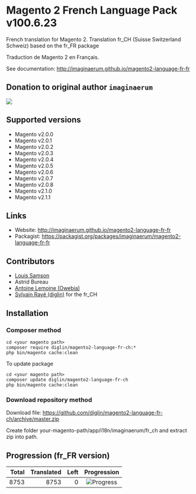 # Magento 2 French Language Pack v100.6.23

French translation for Magento 2. Translation fr_CH (Suisse Switzerland Schweiz) based on the fr_FR package 

Traduction de Magento 2 en Français.

See documentation: http://imaginaerum.github.io/magento2-language-fr-fr

## Donation to original author `imaginaerum`

[![](https://www.paypalobjects.com/en_US/i/btn/btn_donateCC_LG.gif)](https://www.paypal.com/cgi-bin/webscr?cmd=_s-xclick&hosted_button_id=UPTWGP9FGJ6EC)

## Supported versions

* Magento v2.0.0
* Magento v2.0.1
* Magento v2.0.2
* Magento v2.0.3
* Magento v2.0.4
* Magento v2.0.5
* Magento v2.0.6
* Magento v2.0.7
* Magento v2.0.8
* Magento v2.1.0
* Magento v2.1.1

## Links

* Website: http://imaginaerum.github.io/magento2-language-fr-fr
* Packagist: https://packagist.org/packages/imaginaerum/magento2-language-fr-fr

## Contributors

* [Louis Samson](https://github.com/Losams "Louis Samson")
* Astrid Bureau
* [Antoine Lemoine (Owebia)](http://www.owebia.com/ "Antoine Lemoine (Owebia)")
* [Sylvain Rayé (diglin)](https://www.diglin.com) for the fr_CH

## Installation

### Composer method

```
cd <your magento path>
composer require diglin/magento2-language-fr-ch:*
php bin/magento cache:clean
```

To update package

```
cd <your magento path>
composer update diglin/magento2-language-fr-ch
php bin/magento cache:clean
```

### Download repository method

Download file: https://github.com/diglin/magento2-language-fr-ch/archive/master.zip

Create folder your-magento-path/app/i18n/imaginaerum/fr_ch and extract zip into path.

## Progression (fr_FR version)

| Total | Translated | Left | Progression |
| -------------: | -----------------------: | -----------------------: | :---------: |
| 8753 | 8753 | 0 | ![Progress](http://progressed.io/bar/100) |
